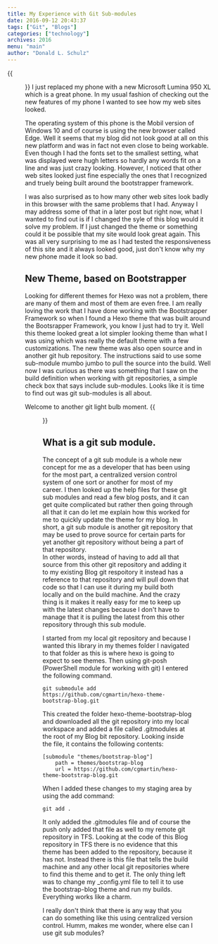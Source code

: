 ```yaml
---
title: My Experience with Git Sub-modules
date: 2016-09-12 20:43:37
tags: ["Git", "Blogs"]
categories: ["technology"]
archives: 2016
menu: "main"
author: "Donald L. Schulz"
---
```

{{<figure class="left" src="/images/Lumina-950XL.png" width="200" alt="Lumina 950 XL" >}}
I just replaced my phone with a new Microsoft Lumina 950 XL which is a great phone.  In my usual fashion of checking out the new features of my phone I wanted to see how my web sites looked.

The operating system of this phone is the Mobil version of Windows 10 and of course is using the new browser called Edge.  Well it seems that my blog did not look good at all on this new platform and was in fact not even close to being workable.  Even though I had the fonts set to the smallest setting, what was displayed were hugh letters so hardly any words fit on a line and was just crazy looking.  However, I noticed that other web sites looked just fine especially the ones that I recognized and truely being built around the bootstrapper framework.  

I was also surprised as to how many other web sites look badly in this browser with the same problems that I had.  Anyway I may address some of that in a later post but right now, what I wanted to find out is if I changed the syle of this blog would it solve my problem.  If I just changed the theme or something could it be possible that my site would look great again.  This was all very surprising to me as I had tested the responsiveness of this site and it always looked good, just don't know why my new phone made it look so bad.

## New Theme, based on Bootstrapper
Looking for different themes for Hexo was not a problem, there are many of them and most of them are even free.  I am really loving the work that I have done working with the Bootstrapper Framework so when I found a Hexo theme that was built around the Bootsrapper Framework, you know I just had to try it.  Well this theme looked great a lot simpler looking theme than what I was using which was really the default theme with a few customizations.  The new theme was also open source and in another git hub repository.  The instructions said to use some sub-module mumbo jumbo to pull the source into the build.  Well now I was curious as there was something that I saw on the build definition when working with git repositories, a simple check box that says include sub-modules.  Looks like it is time to find out was git sub-modules is all about.

Welcome to another git light bulb moment.
{{<figure class="right" src="/images/git-logo.jpg" width="175" alt="Git" >}}
## What is a git sub module.
The concept of a git sub module is a whole new concept for me as a developer that has been using for the most part, a centralized version control system of one sort or another for most of my career.  I then looked up the help files for these git sub modules and read a few blog posts, and it can get quite complicated but rather then going through all that it can do let me explain how this worked for me to quickly update the theme for my blog.  In short, a git sub module is another git repository that may be used to prove source for certain parts for yet another git repository without being a part of that repository.  
In other words, instead of having to add all that source from this other git repository and adding it to my existing Blog git respoitory it instead has a reference to that repository and will pull down that code so that I can use it during my build both locally and on the build machine.  And the crazy thing is it makes it really easy for me to keep up with the latest changes because I don't have to manage that it is pulling the latest from this other repository through this sub module.

I started from my local git repository and because I wanted this library in my themes folder I navigated to that folder as this is where hexo is going to expect to see themes.  Then using git-posh (PowerShell module for working with git)  I entered the following command.
```
git submodule add https://github.com/cgmartin/hexo-theme-bootstrap-blog.git
```
This created the folder hexo-theme-bootstrap-blog and downloaded all the git repository into my local workspace and added a file called .gitmodules at the root of my Blog bit repository.  Looking
inside the file, it contains the following contents:
```
[submodule "themes/bootstrap-blog"]
	path = themes/bootstrap-blog
	url = https://github.com/cgmartin/hexo-theme-bootstrap-blog.git
```
When I added these changes to my staging area by using the add command:

```
git add .
```

It only added the .gitmodules file and of course the push only added that file as well to my remote git repository in TFS.  Looking at the code of this Blog repository in TFS there is no evidence that this theme has been added to the repository, because it has not.  Instead there is this file that tells the build machine and any other local git repositories where to find this theme and to get it.  The only thing left was to change my _config.yml file to tell it to use the bootstrap-blog theme and run my builds.  Everything works like a charm. 

I really don't think that there is any way that you can do something like this using centralized version control.  Humm, makes me wonder, where else can I use git sub modules?